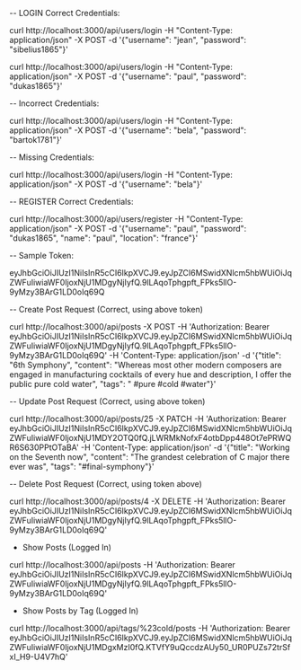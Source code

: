 -- LOGIN Correct Credentials:

curl http://localhost:3000/api/users/login -H "Content-Type: application/json" -X POST -d '{"username": "jean", "password": "sibelius1865"}' 

curl http://localhost:3000/api/users/login -H "Content-Type: application/json" -X POST -d '{"username": "paul", "password": "dukas1865"}'

-- Incorrect Credentials:

curl http://localhost:3000/api/users/login -H "Content-Type: application/json" -X POST -d '{"username": "bela", "password": "bartok1781"}'

-- Missing Credentials:

curl http://localhost:3000/api/users/login -H "Content-Type: application/json" -X POST -d '{"username": "bela"}'

-- REGISTER Correct Credentials:

curl http://localhost:3000/api/users/register -H "Content-Type: application/json" -X POST -d '{"username": "paul", "password": "dukas1865", "name": "paul", "location": "france"}'

-- Sample Token: 

eyJhbGciOiJIUzI1NiIsInR5cCI6IkpXVCJ9.eyJpZCI6MSwidXNlcm5hbWUiOiJqZWFuIiwiaWF0IjoxNjU1MDgyNjIyfQ.9lLAqoTphgpft_FPks5llO-9yMzy3BArG1LD0oIq69Q

-- Create Post Request (Correct, using above token)

curl http://localhost:3000/api/posts -X POST -H 'Authorization: Bearer eyJhbGciOiJIUzI1NiIsInR5cCI6IkpXVCJ9.eyJpZCI6MSwidXNlcm5hbWUiOiJqZWFuIiwiaWF0IjoxNjU1MDgyNjIyfQ.9lLAqoTphgpft_FPks5llO-9yMzy3BArG1LD0oIq69Q' -H 'Content-Type: application/json' -d '{"title": "6th Symphony", "content": "Whereas most other modern composers are engaged in manufacturing cocktails of every hue and description, I offer the public pure cold water", "tags": " #pure #cold    #water"}'

-- Update Post Request (Correct, using above token)

curl http://localhost:3000/api/posts/25 -X PATCH -H 'Authorization: Bearer eyJhbGciOiJIUzI1NiIsInR5cCI6IkpXVCJ9.eyJpZCI6MSwidXNlcm5hbWUiOiJqZWFuIiwiaWF0IjoxNjU1MDY2OTQ0fQ.jLWRMkNofxF4otbDpp448Ot7ePRWQR6S630PPtOTaBA' -H 'Content-Type: application/json' -d '{"title": "Working on the Seventh now", "content": "The grandest celebration of C major there ever was", "tags": "#final-symphony"}'

-- Delete Post Request (Correct, using token above)

curl http://localhost:3000/api/posts/4 -X DELETE -H 'Authorization: Bearer eyJhbGciOiJIUzI1NiIsInR5cCI6IkpXVCJ9.eyJpZCI6MSwidXNlcm5hbWUiOiJqZWFuIiwiaWF0IjoxNjU1MDgyNjIyfQ.9lLAqoTphgpft_FPks5llO-9yMzy3BArG1LD0oIq69Q'

- Show Posts (Logged In)

curl http://localhost:3000/api/posts -H 'Authorization: Bearer eyJhbGciOiJIUzI1NiIsInR5cCI6IkpXVCJ9.eyJpZCI6MSwidXNlcm5hbWUiOiJqZWFuIiwiaWF0IjoxNjU1MDgyNjIyfQ.9lLAqoTphgpft_FPks5llO-9yMzy3BArG1LD0oIq69Q'

- Show Posts by Tag (Logged In)

curl http://localhost:3000/api/tags/%23cold/posts -H 'Authorization: Bearer eyJhbGciOiJIUzI1NiIsInR5cCI6IkpXVCJ9.eyJpZCI6MSwidXNlcm5hbWUiOiJqZWFuIiwiaWF0IjoxNjU1MDgxMzI0fQ.KTVfY9uQccdzAUy50_UR0PUZs72trSfxI_H9-U4V7hQ'